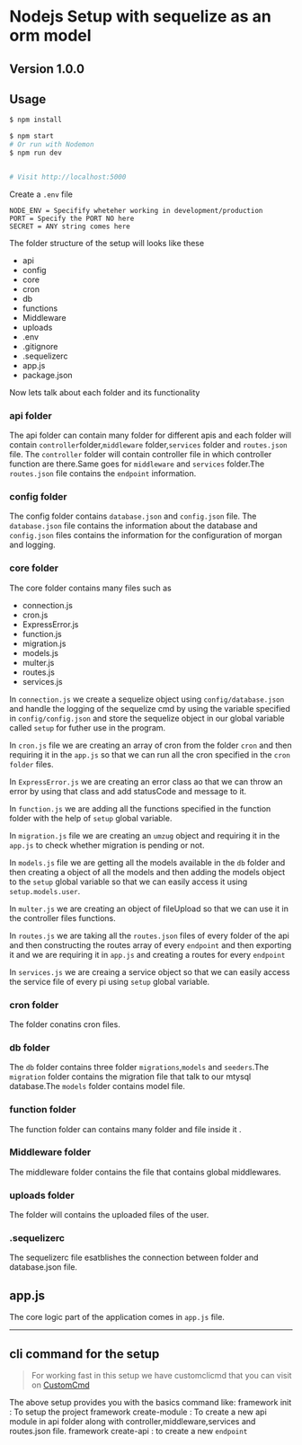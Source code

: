 # Nodejs Setup with sequelize as an orm model

## Version 1.0.0

## Usage

```bash
$ npm install
```

```bash
$ npm start
# Or run with Nodemon
$ npm run dev


# Visit http://localhost:5000
```

Create a `.env` file

```
NODE_ENV = Specifify wheteher working in development/production
PORT = Specify the PORT NO here 
SECRET = ANY string comes here 
```

The folder structure of the setup will looks like these

* api
* config
* core
* cron
* db
* functions
* Middleware
* uploads
* .env
* .gitignore
* .sequelizerc
* app.js
* package.json

Now lets talk about each folder and its functionality

### api folder
 The api folder can contain many folder for different apis and each folder will contain `controller`folder,`middleware` folder,`services` folder and `routes.json` file. The `controller` folder will contain controller file in which controller function are there.Same goes for `middleware` and `services` folder.The `routes.json` file contains the `endpoint` information.


### config folder
 The config folder contains `database.json` and `config.json` file. The `database.json` file contains the information about the database and `config.json` files contains the information for the configuration of morgan and logging.

### core folder
The core folder contains many files such as
    
* connection.js
* cron.js
* ExpressError.js
* function.js
* migration.js
* models.js
* multer.js
* routes.js
* services.js

In `connection.js` we create a sequelize object using `config/database.json` and handle the logging of the sequelize cmd by using the variable specified in `config/config.json` and store the sequelize object in our global variable called `setup` for futher use in the program.

In `cron.js` file we are creating an array of cron from the folder `cron` and then requiring it in the `app.js` so that we can run all the cron specified in the `cron folder` files.

In `ExpressError.js` we are creating an error class ao that we can throw an error by using that class and add statusCode and message to it.

In `function.js` we are adding all the functions specified in the function folder with the help of `setup` global variable.

In `migration.js` file we are creating an `umzug` object and requiring it in the `app.js` to check whether migration is pending or not.

In `models.js` file we are getting all the models available in the `db` folder and then creating a object of all the models and then adding the models object to the `setup` global variable so that we can easily access it using `setup.models.user`.

In `multer.js` we are creating an object of fileUpload so that we can use it in the controller files functions.

In `routes.js` we are taking all the `routes.json` files of every folder of the api and then constructing the  routes array of every `endpoint` and then exporting it and we are requiring it in `app.js` and creating a routes for every `endpoint`

In `services.js` we are creaing a service object so that we can easily access the service file of every pi using `setup` global variable.


### cron folder
The folder conatins cron files.


 ### db folder
 The `db` folder contains three folder `migrations`,`models` and `seeders`.The `migration` folder contains the migration file that talk to our mtysql database.The `models` folder contains model file.

 ### function folder
 The function folder can contains many folder and file inside it .

 ### Middleware folder
 The middleware folder contains the file that contains global middlewares.

 ### uploads folder
 The folder will contains the uploaded files of the user.

 ### .sequelizerc
 The sequelizerc file esatblishes the connection between folder and database.json file.

 ## app.js
 The core logic part of the application comes in `app.js` file.


 ***

 ## cli command for the setup

 >For working fast in this setup we have customclicmd that you can visit on [CustomCmd](https://github.com/NavneetPal/customclicommand)

 The above setup provides you with the basics command like:
 framework init : To setup the project
 framework create-module : To  create a new api module in api folder along with controller,middleware,services and routes.json file.
 framework create-api : to create a new `endpoint`
 